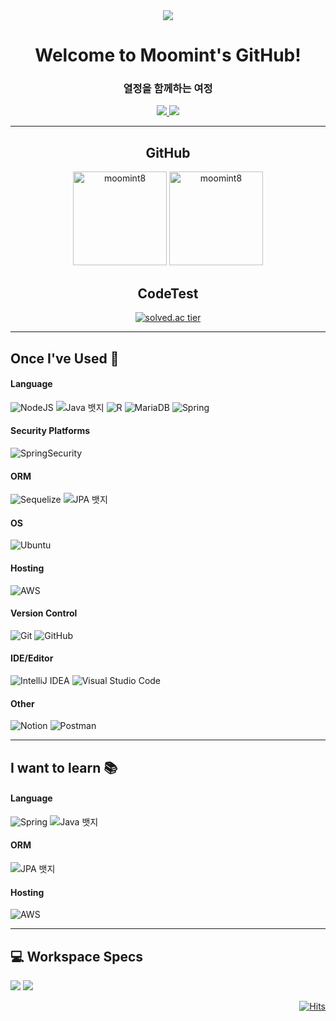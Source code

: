 <div align="center">
  <img src="https://www.notion.so/image/https%3A%2F%2Fprod-files-secure.s3.us-west-2.amazonaws.com%2F6607b00c-3d5f-407c-8ac3-44690b760b38%2F8a3b6658-a417-46dd-8591-c6590816c263%2F%25EB%25AC%25B4%25EB%25AF%25BC%25ED%258A%25B8_%25EB%25B0%25B0%25EA%25B2%25BDx.png?table=block&id=8c42807d-e5b6-4cc2-9a0a-7f0dbce9f6c6&spaceId=6607b00c-3d5f-407c-8ac3-44690b760b38&width=100&userId=5ed1630f-0abe-45f3-a1f5-e6fad77f9dc2&cache=v2">
  
  # Welcome to Moomint's GitHub!
  ### 열정을 함께하는 여정
  
  <a href="https://hollow-respect-2b5.notion.site/DevStory-of-Moomint-8c42807de5b64cc29a0a7f0dbce9f6c6">
    <img src="https://img.shields.io/badge/Notion-%23000000.svg?style=for-the-badge&logo=notion&logoColor=white">
  </a>
  <a href="mailto:office05053@gmail.com">
    <img src="https://img.shields.io/badge/Gmail-EA4335?style=for-the-badge&logo=Gmail&logoColor=white&link=mailto:mox9nox@gmail.com">
  </a>
</div>

---

<div align="center">
  
  ## GitHub
  
  <img height="150" src="https://github-readme-stats.vercel.app/api?username=moomint8&show_icons=true&locale=en" alt="moomint8" />
  <img height="150" src="https://github-readme-stats.vercel.app/api/top-langs?username=moomint8&show_icons=true&locale=en&layout=compact" alt="moomint8" />
</div>

<div align="center">

  ## CodeTest
  [![solved.ac tier](http://mazassumnida.wtf/api/generate_badge?boj=office05053)](https://solved.ac/office05053)
</div>

---

## Once I've Used 🚀

#### Language
![NodeJS](https://img.shields.io/badge/node.js-6DA55F?style=for-the-badge&logo=node.js&logoColor=white)
<img src="https://img.shields.io/badge/Java-007396?style=for-the-badge&logo=Java" alt="Java 뱃지" />
![R](https://img.shields.io/badge/r-%23276DC3.svg?style=for-the-badge&logo=r&logoColor=white)
![MariaDB](https://img.shields.io/badge/MariaDB-003545?style=for-the-badge&logo=mariadb&logoColor=white)
![Spring](https://img.shields.io/badge/spring-%236DB33F.svg?style=for-the-badge&logo=spring&logoColor=white)

#### Security Platforms
![SpringSecurity](https://img.shields.io/badge/Spring_Security-6DB33F?style=for-the-badge&logo=Spring-Security&logoColor=white)

#### ORM
![Sequelize](https://img.shields.io/badge/Sequelize-52B0E7?style=for-the-badge&logo=Sequelize&logoColor=white)
<img src="https://img.shields.io/badge/JPA-6DB39F?style=for-the-badge&logo=JPA" alt="JPA 뱃지" />

#### OS
![Ubuntu](https://img.shields.io/badge/Ubuntu-E95420?style=for-the-badge&logo=ubuntu&logoColor=white)

#### Hosting
![AWS](https://img.shields.io/badge/AWS-%23FF9900.svg?style=for-the-badge&logo=amazon-aws&logoColor=white)

#### Version Control
![Git](https://img.shields.io/badge/git-%23F05033.svg?style=for-the-badge&logo=git&logoColor=white)
![GitHub](https://img.shields.io/badge/github-%23121011.svg?style=for-the-badge&logo=github&logoColor=white)

#### IDE/Editor
![IntelliJ IDEA](https://img.shields.io/badge/IntelliJIDEA-000000.svg?style=for-the-badge&logo=intellij-idea&logoColor=white)
![Visual Studio Code](https://img.shields.io/badge/Visual%20Studio%20Code-0078d7.svg?style=for-the-badge&logo=visual-studio-code&logoColor=white)

#### Other
![Notion](https://img.shields.io/badge/Notion-%23000000.svg?style=for-the-badge&logo=notion&logoColor=white)
![Postman](https://img.shields.io/badge/Postman-FF6C37?style=for-the-badge&logo=postman&logoColor=white)

---

## I want to learn 📚

#### Language
![Spring](https://img.shields.io/badge/spring-%236DB33F.svg?style=for-the-badge&logo=spring&logoColor=white)
<img src="https://img.shields.io/badge/Java-007396?style=for-the-badge&logo=Java" alt="Java 뱃지" />

#### ORM
<img src="https://img.shields.io/badge/JPA-6DB39F?style=for-the-badge&logo=JPA" alt="JPA 뱃지" />

#### Hosting
![AWS](https://img.shields.io/badge/AWS-%23FF9900.svg?style=for-the-badge&logo=amazon-aws&logoColor=white)

---

## 💻 Workspace Specs
<img src="https://img.shields.io/badge/NVIDIA-GTX1660Ti-76B900?style=for-the-badge&logo=nvidia&logoColor=white"> <img src="https://img.shields.io/badge/Intel-Core_i7_10th-0071C5?style=for-the-badge&logo=intel&logoColor=white">

<div align="right">
  
  [![Hits](https://hits.seeyoufarm.com/api/count/incr/badge.svg?url=https%3A%2F%2Fgithub.com%2Fmoomint8&count_bg=%2386C9B0&title_bg=%23555555&icon=github.svg&icon_color=%23E7E7E7&title=GitHub&edge_flat=false)](https://hits.seeyoufarm.com)

</div>
